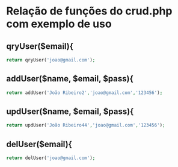 # Relação de funções do crud.php com exemplo de uso

## qryUser($email){
```php
return qryUser('joao@gmail.com');
```
## addUser($name, $email, $pass){
```php
return addUser('João Ribeiro2','joao@gmail.com','123456');
```
## updUser($name, $email, $pass){
```php
return updUser('João Ribeiro44','joao@gmail.com','123456');
```
## delUser($email){
```php
return delUser('joao@gmail.com');
```

